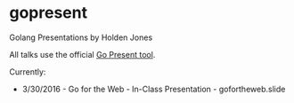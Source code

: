 # gopresent
Golang Presentations by Holden Jones

All talks use the official [Go Present tool](https://godoc.org/golang.org/x/tools/present).

Currently:

- 3/30/2016 - Go for the Web - In-Class Presentation - gofortheweb.slide
